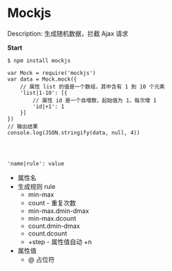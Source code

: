 # Mockjs

Description: 生成随机数据，拦截 Ajax 请求

**Start**

    $ npm install mockjs

    var Mock = require('mockjs')
    var data = Mock.mock({
        // 属性 list 的值是一个数组，其中含有 1 到 10 个元素
        'list|1-10': [{
            // 属性 id 是一个自增数，起始值为 1，每次增 1
            'id|+1': 1
        }]
    })
    // 输出结果
    console.log(JSON.stringify(data, null, 4))




    'name|rule': value

- 属性名
- 生成规则 rule
    + min-max
    + count - 重复次数
    + min-max.dmin-dmax
    + min-max.dcount
    + count.dmin-dmax
    + count.dcount
    + +step - 属性值自动 +n
- 属性值
    + @ 占位符


